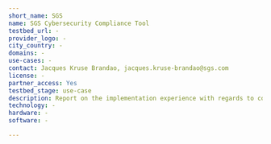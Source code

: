 ```yaml
---
short_name: SGS
name: SGS Cybersecurity Compliance Tool
testbed_url: -
provider_logo: -
city_country: -
domains: -
use-cases: -
contact: Jacques Kruse Brandao, jacques.kruse-brandao@sgs.com
license: -
partner_access: Yes
testbed_stage: use-case
description: Report on the implementation experience with regards to composite certification with the intension to demonstrate compliance to legislation like RED through the implementation of requirements related to standards like EN 303645/ TS103701, upcoming EN 17640 for fixed-time evaluation as well as to existing and upcoming certification schemes from the CSA.
technology: -
hardware: -
software: -

---
```



